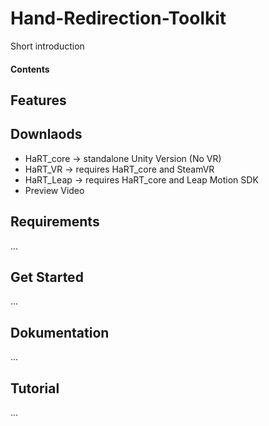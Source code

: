 # Hand-Redirection-Toolkit

Short introduction

#### Contents

## Features

## Downlaods
- HaRT_core -> standalone Unity Version (No VR)
- HaRT_VR -> requires HaRT_core and SteamVR
- HaRT_Leap -> requires HaRT_core and Leap Motion SDK
- Preview Video

## Requirements
...

## Get Started
...

## Dokumentation
...

## Tutorial
...

